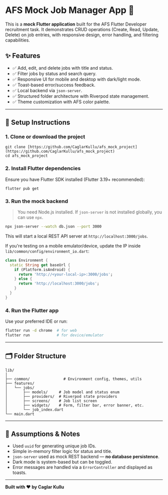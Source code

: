 # AFS Mock Job Manager App 🧩

This is a **mock Flutter application** built for the AFS Flutter Developer recruitment task. It demonstrates CRUD operations (Create, Read, Update, Delete) on job entries, with responsive design, error handling, and filtering capabilities.

## ✨ Features

- ✅ Add, edit, and delete jobs with title and status.
- ✅ Filter jobs by status and search query.
- ✅ Responsive UI for mobile and desktop with dark/light mode.
- ✅ Toast-based error/success feedback.
- ✅ Local backend via `json-server`.
- ✅ Structured folder architecture with Riverpod state management.
- ✅ Theme customization with AFS color palette.

---

## 🚀 Setup Instructions

### 1. Clone or download the project

```
git clone [https://github.com/CaglarKullu/afs_mock_project](https://github.com/CaglarKullu/afs_mock_project)
cd afs_mock_project
```

### 2. Install Flutter dependencies

Ensure you have Flutter SDK installed (Flutter 3.19+ recommended):

```
flutter pub get
```

### 3. Run the mock backend

> You need Node.js installed. If `json-server` is not installed globally, you can use `npx`.

```bash
npx json-server --watch db.json --port 3000
```

This will start a local REST API server at `http://localhost:3000/jobs`.

If you're testing on a mobile emulator/device, update the IP inside `lib/common/config/environment_io.dart`:

```dart
class Environment {
  static String get baseUrl {
    if (Platform.isAndroid) {
      return 'http://<your-local-ip>:3000/jobs';
    } else {
      return 'http://localhost:3000/jobs';
    }
  }
}
```

### 4. Run the Flutter app

Use your preferred IDE or run:

```bash
flutter run -d chrome  # for web
flutter run            # for device/emulator
```

---

## 🗂 Folder Structure

```
lib/
│
├── common/               # Environment config, themes, utils
├── features/
│   └── jobs/
│       ├── models/     # Job model and status enum
│       ├── providers/  # Riverpod state providers
│       ├── screens/    # Job list screen
│       ├── widgets/    # Form, filter bar, error banner, etc.
│       └── job_index.dart
└── main.dart
```

---

## 📄 Assumptions & Notes

- Used `uuid` for generating unique job IDs.
- Simple in-memory filter logic for status and title.
- `json-server` used as mock REST backend — **no database persistence**.
- Dark mode is system-based but can be toggled.
- Error messages are handled via a `ErrorController` and displayed as toasts.

---

**Built with ❤️ by Caglar Kullu**